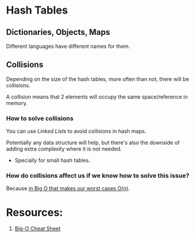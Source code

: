 # Hash Tables

## Dictionaries, Objects, Maps

Different languages have different names for them.

## Collisions

Depending on the size of the hash tables, more often than not, there will be collisions.

A collision means that 2 elements will occupy the same space/reference in memory.

### How to solve collisions

You can use _Linked Lists_ to avoid collisions in hash maps.

Potentially any data structure will help, but there's also the downside of adding extra complexity where it is not needed.

- Specially for small hash tables.

### How do collisions affect us if we know how to solve this issue?

Because [in Big O that makes our worst cases O(n)](https://www.bigocheatsheet.com/).

# Resources:

1. [Big-O Cheat Sheet](https://www.bigocheatsheet.com/)
